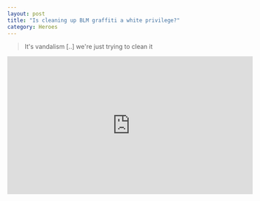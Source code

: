 ```yaml
---
layout: post
title: "Is cleaning up BLM graffiti a white privilege?"
category: Heroes
---
```

> It's vandalism [..] we're just trying to clean it

<iframe width="560" height="315" src="https://www.youtube-nocookie.com/embed/S6yLM8ZOs6s" frameborder="0" allow="accelerometer; autoplay; encrypted-media; gyroscope; picture-in-picture" allowfullscreen></iframe>
